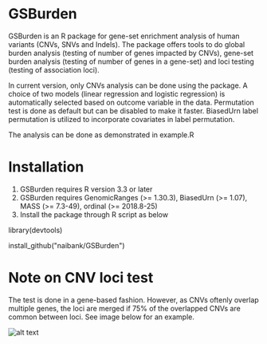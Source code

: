 # GSBurden

GSBurden is an R package for gene-set enrichment analysis of human variants (CNVs, SNVs and Indels). The package offers tools to do global burden analysis (testing of number of genes impacted by CNVs), gene-set burden analysis (testing of number of genes in a gene-set) and loci testing (testing of association loci).

In current version, only CNVs analysis can be done using the package. A choice of two models (linear regression and logistic regression) is automatically selected based on outcome variable in the data. Permutation test is done as default but can be disabled to make it faster. BiasedUrn label permutation is utilized to incorporate covariates in label permutation. 

The analysis can be done as demonstrated in example.R

# Installation
1. GSBurden requires R version 3.3 or later
2. GSBurden requires GenomicRanges (>= 1.30.3), BiasedUrn (>= 1.07), MASS (>= 7.3-49), ordinal (>= 2018.8-25)
3. Install the package through R script as below 

library(devtools)

install_github("naibank/GSBurden")

# Note on CNV loci test
The test is done in a gene-based fashion. However, as CNVs oftenly overlap multiple genes, the loci are merged if 75% of the overlapped CNVs are common between loci. See image below for an example.

![alt text](http://url/to/img.png)
